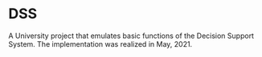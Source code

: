 # DSS
A University project that emulates basic functions of the Decision Support System. The implementation was realized in May, 2021.
